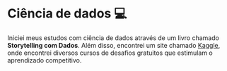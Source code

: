 # Ciência de dados :computer:

Iniciei meus estudos com ciência de dados através de um livro chamado **Storytelling com Dados**. Além disso, encontrei um site chamado [Kaggle](https://www.kaggle.com/), onde encontrei diversos cursos de desafios gratuitos que estimulam o aprendizado competitivo.